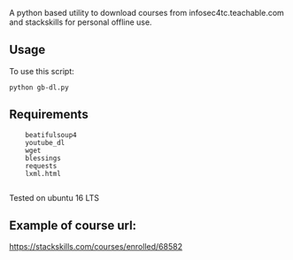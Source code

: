 A python based utility to download courses from infosec4tc.teachable.com and stackskills for personal offline use.

## Usage
To use this script:
```
python gb-dl.py
```
## Requirements
``` 
    beatifulsoup4
    youtube_dl
    wget
    blessings
    requests
    lxml.html
    
```

Tested on ubuntu 16 LTS

## Example of course url:
https://stackskills.com/courses/enrolled/68582
